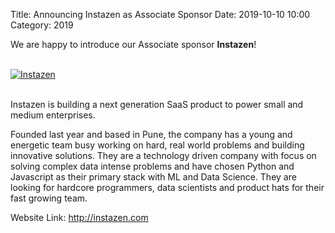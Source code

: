 Title: Announcing Instazen as Associate Sponsor
Date: 2019-10-10 10:00
Category: 2019

We are happy to introduce our Associate sponsor **Instazen**!

<!-- PELICAN_END_SUMMARY -->
<br>
<div class="text-center">
  <a href="http://instazen.com" target="_blank">
    <img src="{static}/images/sponsors/instazen.png" alt="Instazen">
  </a>
</div>
<br>

Instazen is building a next generation SaaS product to power small and
medium enterprises.

Founded last year and based in Pune, the company has a young and
energetic team busy working on hard, real world problems and building
innovative solutions. They are a technology driven company with focus
on solving complex data intense problems and have chosen Python and
Javascript as their primary stack with ML and Data Science. They are
looking for hardcore programmers, data scientists and product hats for
their fast growing team.

Website Link: <a href="http://instazen.com" target="_blank">http://instazen.com</a>
